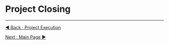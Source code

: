 # Project Closing



















---
[◀ Back : Project Execution](https://github.com/rootReb0rn/iMedic/blob/main/Documentation/D_PROJECT_EXECUTION.md)  

[Next : Main Page ▶](https://github.com/rootReb0rn/iMedic)